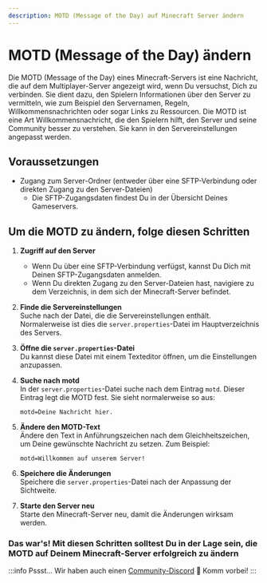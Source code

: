 ```yaml
---
description: MOTD (Message of the Day) auf Minecraft Server ändern
---
```


# MOTD (Message of the Day) ändern

Die MOTD (Message of the Day) eines Minecraft-Servers ist eine Nachricht, die auf dem Multiplayer-Server angezeigt wird, wenn Du versuchst, Dich zu verbinden. Sie dient dazu, den Spielern Informationen über den Server zu vermitteln, wie zum Beispiel den Servernamen, Regeln, Willkommensnachrichten oder sogar Links zu Ressourcen. Die MOTD ist eine Art Willkommensnachricht, die den Spielern hilft, den Server und seine Community besser zu verstehen. Sie kann in den Servereinstellungen angepasst werden.

## Voraussetzungen

- Zugang zum Server-Ordner (entweder über eine SFTP-Verbindung oder direkten Zugang zu den Server-Dateien)
    - Die SFTP-Zugangsdaten findest Du in der Übersicht Deines Gameservers.

## Um die MOTD zu ändern, folge diesen Schritten

1. <b>Zugriff auf den Server</b>
    - Wenn Du über eine SFTP-Verbindung verfügst, kannst Du Dich mit Deinen SFTP-Zugangsdaten anmelden.
    - Wenn Du direkten Zugang zu den Server-Dateien hast, navigiere zu dem Verzeichnis, in dem sich der Minecraft-Server befindet.

2. <b>Finde die Servereinstellungen</b><br>
    Suche nach der Datei, die die Servereinstellungen enthält. Normalerweise ist dies die `server.properties`-Datei im Hauptverzeichnis des Servers.

3. <b>Öffne die `server.properties`-Datei</b><br>
    Du kannst diese Datei mit einem Texteditor öffnen, um die Einstellungen anzupassen.

4. <b>Suche nach motd</b><br>
    In der `server.properties`-Datei suche nach dem Eintrag `motd`. Dieser Eintrag legt die MOTD fest. Sie sieht normalerweise so aus:

    ```
    motd=Deine Nachricht hier.
    ```

5. <b>Ändere den MOTD-Text</b><br>
    Ändere den Text in Anführungszeichen nach dem Gleichheitszeichen, um Deine gewünschte Nachricht zu setzen. Zum Beispiel:

    ```
    motd=Willkommen auf unserem Server!
    ```

6. <b>Speichere die Änderungen</b><br>
    Speichere die `server.properties`-Datei nach der Anpassung der Sichtweite.

7. <b>Starte den Server neu</b><br>
    Starte den Minecraft-Server neu, damit die Änderungen wirksam werden.

### Das war's! Mit diesen Schritten solltest Du in der Lage sein, die MOTD auf Deinem Minecraft-Server erfolgreich zu ändern

:::info
Pssst... Wir haben auch einen [Community-Discord](https://discord.emeraldhost.de/) 🤫 Komm vorbei!
:::
